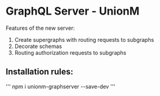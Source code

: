 # GraphQL Server - UnionM
Features of the new server:
1. Create supergraphs with routing requests to subgraphs
2. Decorate schemas
3. Routing authorization requests to subgraphs
## Installation rules:
''' npm i unionm-graphserver --save-dev '''
